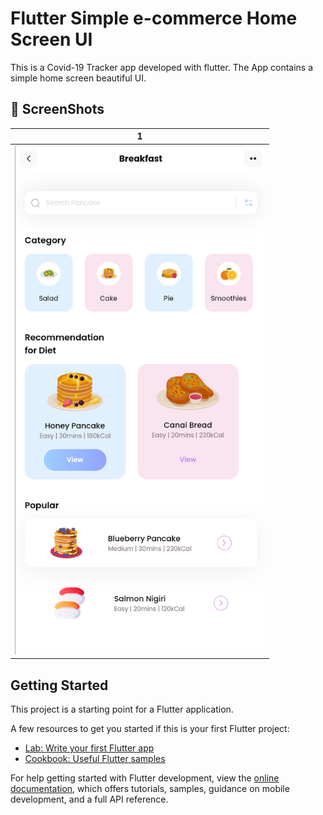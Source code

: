 # Flutter Simple e-commerce Home Screen UI

This is a Covid-19 Tracker app developed with flutter. The App contains a simple home screen beautiful UI.

## 📸 ScreenShots

| 1 |
|------|
|<img src="ss1.png" width="400">|

## Getting Started

This project is a starting point for a Flutter application.

A few resources to get you started if this is your first Flutter project:

- [Lab: Write your first Flutter app](https://docs.flutter.dev/get-started/codelab)
- [Cookbook: Useful Flutter samples](https://docs.flutter.dev/cookbook)

For help getting started with Flutter development, view the
[online documentation](https://docs.flutter.dev/), which offers tutorials,
samples, guidance on mobile development, and a full API reference.

